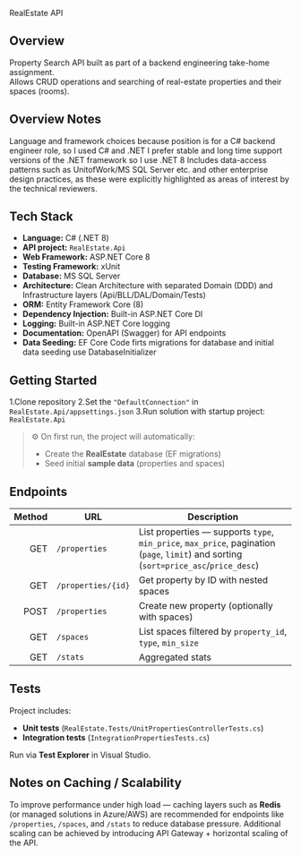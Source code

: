  RealEstate API

## Overview
Property Search API built as part of a backend engineering take-home assignment.  
Allows CRUD operations and searching of real-estate properties and their spaces (rooms).

## Overview Notes
Language and framework choices because position is for a C# backend engineer role, so I used C# and .NET
I prefer stable and long time support versions of the .NET framework so I use .NET 8
Includes data-access patterns such as UnitofWork/MS SQL Server etc. and other enterprise design practices,
as these were explicitly highlighted as areas of interest by the technical reviewers.

## Tech Stack

- **Language:** C# (.NET 8)
- **API project:** `RealEstate.Api`
- **Web Framework:** ASP.NET Core 8
- **Testing Framework:** xUnit
- **Database:** MS SQL Server
- **Architecture:** Clean Architecture with separated Domain (DDD) and Infrastructure layers (Api/BLL/DAL/Domain/Tests)
- **ORM:** Entity Framework Core (8)
- **Dependency Injection:** Built-in ASP.NET Core DI
- **Logging:** Built-in ASP.NET Core logging
- **Documentation:** OpenAPI (Swagger) for API endpoints
- **Data Seeding:** EF Core Code firts migrations for database and initial data seeding use DatabaseInitializer


## Getting Started

1.Clone repository
2.Set the `"DefaultConnection"` in `RealEstate.Api/appsettings.json`
3.Run solution with startup project: `RealEstate.Api` 


> ⚙️ On first run, the project will automatically:
> - Create the **RealEstate** database (EF migrations)
> - Seed initial **sample data** (properties and spaces)

## Endpoints

| Method | URL                     | Description                                             |
|-------:|-------------------------|---------------------------------------------------------|
| GET    | `/properties`          | List properties — supports `type`, `min_price`, `max_price`, pagination (`page`, `limit`) and sorting (`sort=price_asc`/`price_desc`)				 |
| GET    | `/properties/{id}`     | Get property by ID with nested spaces                    |
| POST   | `/properties`          | Create new property (optionally with spaces)             |
| GET    | `/spaces`             | List spaces filtered by `property_id`, `type`, `min_size` |
| GET    | `/stats`              | Aggregated stats											 |


## Tests

Project includes:

- **Unit tests** (`RealEstate.Tests/UnitPropertiesControllerTests.cs`)
- **Integration tests** (`IntegrationPropertiesTests.cs`)

Run via **Test Explorer** in Visual Studio.


## Notes on Caching / Scalability
To improve performance under high load — caching layers such as **Redis** (or managed solutions in Azure/AWS) 
are recommended for endpoints like `/properties`, `/spaces`, and `/stats` to reduce database pressure. 
Additional scaling can be achieved by introducing API Gateway + horizontal scaling of the API.
